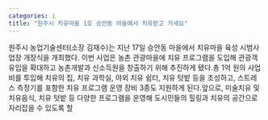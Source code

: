 ```yaml
---
categories: i
title: "원주시 치유마을 1호 승안동 마을에서 치유받고 가세요"
---
```

원주시 농업기술센터(소장 김재수)는 지난 17일 승안동 마을에서 치유마을 육성 시범사업장 개장식을 개최했다. 이번 사업은 농촌 관광마을에 치유 프로그램을 도입해 관광객 유입을 확대하고 농촌개발과 신소득원을 창출하기 위해 추진하게 됐다.총 1억 원의 사업비를 투입해 치유의 집, 치유 과학실, 야외 치유 쉼터, 치유 텃밭 등을 조성하고, 스트레스 측정기를 포함한 치유 프로그램 운영 장비 3종도 지원하게 된다.앞으로, 미술치유 및 치유음식, 치유 텃밭 등 다양한 프로그램을 운영해 도시민들의 힐링과 치유의 공간으로 자리잡을 수 있도록 할